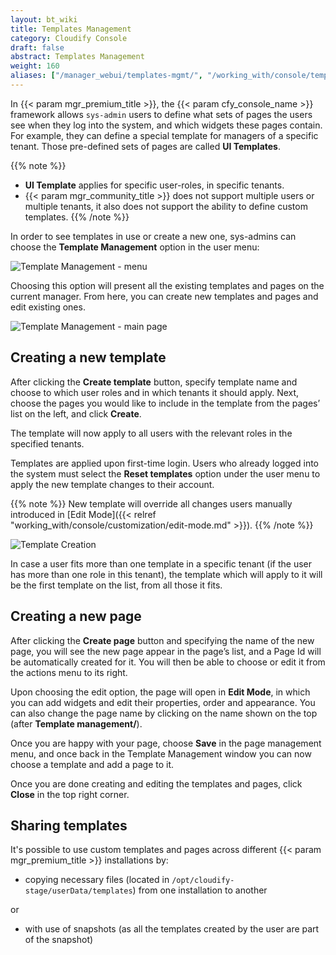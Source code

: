 ```yaml
---
layout: bt_wiki
title: Templates Management
category: Cloudify Console
draft: false
abstract: Templates Management
weight: 160
aliases: ["/manager_webui/templates-mgmt/", "/working_with/console/templates-mgmt/"] 
---
```


In {{< param mgr_premium_title >}}, the {{< param cfy_console_name >}} framework allows `sys-admin` users to define what sets of pages the users see when they log into the system, and which widgets these pages contain. For example, they can define a special template for managers of a specific tenant. Those pre-defined sets of pages are called **UI Templates**.

{{% note %}}
* **UI Template** applies for specific user-roles, in specific tenants.
* {{< param mgr_community_title >}} does not support multiple users or multiple tenants, it also does not support the ability to define custom templates.
{{% /note %}}

In order to see templates in use or create a new one, sys-admins can choose the **Template Management** option in the user menu:

![Template Management - menu]( /images/ui/customization/templates_menu.png )

Choosing this option will present all the existing templates and pages on the current manager. From here, you can create new templates and pages and edit existing ones.  

![Template Management - main page]( /images/ui/customization/templates_main-page.png )


## Creating a new template

After clicking the **Create template** button, specify template name and choose to which user roles and in which tenants it should apply.
Next, choose the pages you would like to include in the template from the pages’ list on the left, and click **Create**.

The template will now apply to all users with the relevant roles in the specified tenants.

Templates are applied upon first-time login. Users who already logged into the system must select the **Reset templates** option under the user menu to apply the new template changes to their account.

{{% note %}}
New template will override all changes users manually introduced in [Edit Mode]({{< relref "working_with/console/customization/edit-mode.md" >}}).
{{% /note %}}   

![Template Creation]( /images/ui/customization/templates_create.png )

In case a user fits more than one template in a specific tenant (if the user has more than one role in this tenant), the template which will apply to it will be the first template on the list, from all those it fits.


## Creating a new page

After clicking the **Create page** button and specifying the name of the new page, you will see the new page appear in the page’s list, and a Page Id will be automatically created for it. You will then be able to choose or edit it from the actions menu to its right.

Upon choosing the edit option, the page will open in **Edit Mode**, in which you can add widgets and edit their properties, order and appearance. You can also change the page name by clicking on the name shown on the top (after **Template management/**).

Once you are happy with your page, choose **Save** in the page management menu, and once back in the Template Management window you can now choose a template and add a page to it.

Once you are done creating and editing the templates and pages, click **Close** in the top right corner.


## Sharing templates

It's possible to use custom templates and pages across different {{< param mgr_premium_title >}} installations by:

* copying necessary files (located in `/opt/cloudify-stage/userData/templates`) from one installation to another

or
 
* with use of snapshots (as all the templates created by the user are part of the snapshot)
